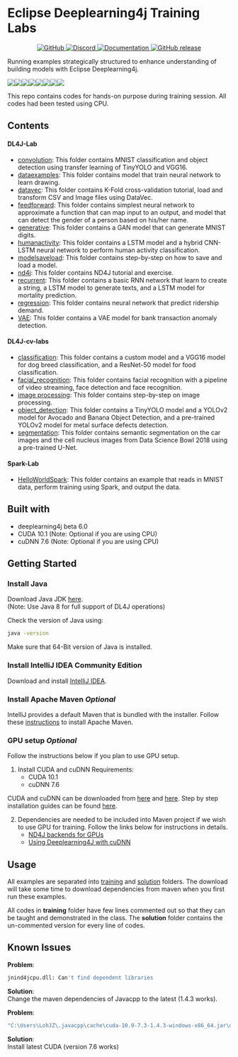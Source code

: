 # Eclipse Deeplearning4j Training Labs

<p>
  <p align="center">
    <a href="https://github.com/CertifaiAI/TrainingLabs/blob/master/LICENSE">
        <img alt="GitHub" src="https://img.shields.io/github/license/CertifaiAI/TrainingLabs">
    </a>
    <a href="Discord">
        <img alt="Discord" src="https://img.shields.io/discord/699181979316387842">
    </a>
    <a href="https://certifai.ai">
        <img alt="Documentation" src="https://img.shields.io/website/http/certifai.ai.svg">
    </a>
    <a href="https://github.com/CertifaiAI/TrainingLabs/releases">
        <img alt="GitHub release" src="https://img.shields.io/github/release/CertifaiAI/TrainingLabs.svg">
    </a>
</p>

Running examples strategically structured to enhance understanding of building models with Eclipse Deeplearning4j.

[![](https://sourcerer.io/fame/chiaweilim/skymindglobal/TrainingLabs/images/0)](https://sourcerer.io/fame/chiaweilim/skymindglobal/TrainingLabs/links/0)[![](https://sourcerer.io/fame/chiaweilim/skymindglobal/TrainingLabs/images/1)](https://sourcerer.io/fame/chiaweilim/skymindglobal/TrainingLabs/links/1)[![](https://sourcerer.io/fame/chiaweilim/skymindglobal/TrainingLabs/images/2)](https://sourcerer.io/fame/chiaweilim/skymindglobal/TrainingLabs/links/2)[![](https://sourcerer.io/fame/chiaweilim/skymindglobal/TrainingLabs/images/3)](https://sourcerer.io/fame/chiaweilim/skymindglobal/TrainingLabs/links/3)[![](https://sourcerer.io/fame/chiaweilim/skymindglobal/TrainingLabs/images/4)](https://sourcerer.io/fame/chiaweilim/skymindglobal/TrainingLabs/links/4)[![](https://sourcerer.io/fame/chiaweilim/skymindglobal/TrainingLabs/images/5)](https://sourcerer.io/fame/chiaweilim/skymindglobal/TrainingLabs/links/5)[![](https://sourcerer.io/fame/chiaweilim/skymindglobal/TrainingLabs/images/6)](https://sourcerer.io/fame/chiaweilim/skymindglobal/TrainingLabs/links/6)[![](https://sourcerer.io/fame/chiaweilim/skymindglobal/TrainingLabs/images/7)](https://sourcerer.io/fame/chiaweilim/skymindglobal/TrainingLabs/links/7)

This repo contains codes for hands-on purpose during training session. All codes had been tested using CPU.

## Contents

#### DL4J-Lab
- [convolution](https://github.com/CertifaiAI/TrainingLabs/tree/master/dl4j-labs/src/main/java/ai/certifai/solution/convolution):
  This folder contains MNIST classification and object detection using transfer learning of TinyYOLO and VGG16.
- [dataexamples](https://github.com/CertifaiAI/TrainingLabs/tree/master/dl4j-labs/src/main/java/ai/certifai/solution/dataexamples):
  This folder contains model that train neural network to learn drawing.
- [datavec](https://github.com/CertifaiAI/TrainingLabs/tree/master/dl4j-labs/src/main/java/ai/certifai/solution/datavec):
  This folder contains K-Fold cross-validation tutorial, load and transform CSV and Image files using DataVec.
- [feedforward](https://github.com/CertifaiAI/TrainingLabs/tree/master/dl4j-labs/src/main/java/ai/certifai/solution/feedforward):
  This folder contains simplest neural network to approximate a function that can map input to an output, and model that can detect the gender of a person based on his/her name.
- [generative](https://github.com/CertifaiAI/TrainingLabs/tree/master/dl4j-labs/src/main/java/ai/certifai/solution/generative):
  This folder contains a GAN model that can generate MNIST digits. 
- [humanactivity](https://github.com/CertifaiAI/TrainingLabs/tree/master/dl4j-labs/src/main/java/ai/certifai/solution/humanactivity):
  This folder contains a LSTM model and a hybrid CNN-LSTM neural network to perform human activity classification.
- [modelsaveload](https://github.com/CertifaiAI/TrainingLabs/tree/master/dl4j-labs/src/main/java/ai/certifai/solution/modelsaveload):
  This folder contains step-by-step on how to save and load a model.
- [nd4j](https://github.com/CertifaiAI/TrainingLabs/tree/master/dl4j-labs/src/main/java/ai/certifai/solution/nd4j):
  This folder contains ND4J tutorial and exercise.
- [recurrent](https://github.com/CertifaiAI/TrainingLabs/tree/master/dl4j-labs/src/main/java/ai/certifai/solution/recurrent):
  This folder contains a basic RNN network that learn to create a string, a LSTM model to generate texts, and a LSTM model for mortality prediction.
- [regression](https://github.com/CertifaiAI/TrainingLabs/tree/master/dl4j-labs/src/main/java/ai/certifai/solution/regression):
  This folder contains neural network that predict ridership demand.
- [VAE](https://github.com/CertifaiAI/TrainingLabs/tree/master/dl4j-labs/src/main/java/ai/certifai/solution/VAE):
  This folder contains a VAE model for bank transaction anomaly detection.
#### DL4J-cv-labs
- [classification](https://github.com/CertifaiAI/TrainingLabs/tree/master/dl4j-cv-labs/src/main/java/ai/certifai/solution/classification):
  This folder contains a custom model and a VGG16 model for dog breed classification, and a ResNet-50 model for food classification.
- [facial_recognition](https://github.com/CertifaiAI/TrainingLabs/tree/master/dl4j-cv-labs/src/main/java/ai/certifai/solution/facial_recognition):
  This folder contains facial recognition with a pipeline of video streaming, face detection and face recognition.
- [image processing](https://github.com/CertifaiAI/TrainingLabs/tree/master/dl4j-cv-labs/src/main/java/ai/certifai/solution/image_processing): 
  This folder contains step-by-step on image processing.
- [object_detection](https://github.com/CertifaiAI/TrainingLabs/tree/master/dl4j-cv-labs/src/main/java/ai/certifai/solution/object_detection): 
  This folder contains a TinyYOLO model and a YOLOv2 model for Avocado and Banana Object Detection, and a pre-trained YOLOv2 model for metal surface defects detection.
- [segmentation](https://github.com/CertifaiAI/TrainingLabs/tree/master/dl4j-cv-labs/src/main/java/ai/certifai/solution/segmentation): 
  This folder contains semantic segmentation on the car images and the cell nucleus images from Data Science Bowl 2018 using a pre-trained U-Net.

#### Spark-Lab
- [HelloWorldSpark](https://github.com/CertifaiAI/TrainingLabs/tree/master/dl4j-spark-labs/src/main/java/global/skymind): 
  This folder contains an example that reads in MNIST data, perform training using Spark, and output the data.

## Built with
- deeplearning4j beta 6.0
- CUDA 10.1 (Note: Optional if you are using CPU)
- cuDNN 7.6 (Note: Optional if you are using CPU)

## Getting Started

### Install Java

Download Java JDK [here](https://www.oracle.com/java/technologies/javase/javase-jdk8-downloads.html).  
(Note: Use Java 8 for full support of DL4J operations)

Check the version of Java using: 
```sh
java -version
```

Make sure that 64-Bit version of Java is installed.

### Install IntelliJ IDEA Community Edition
Download and install [IntelliJ IDEA](https://www.jetbrains.com/idea/download/).

### Install Apache Maven  *Optional*
IntelliJ provides a default Maven that is bundled with the installer. Follow these [instructions](https://maven.apache.org/install.html) to install Apache Maven.

### GPU setup  *Optional*
Follow the instructions below if you plan to use GPU setup.
1. Install CUDA and cuDNN
    Requirements:
   -  CUDA 10.1
   -  cuDNN 7.6
  
CUDA and cuDNN can be downloaded from [here](https://developer.nvidia.com/cuda-10.1-download-archive-base) and [here](https://developer.nvidia.com/rdp/cudnn-archive). Step by step installation guides can be found [here](https://docs.nvidia.com/deeplearning/sdk/cudnn-install/index.html).

2. Dependencies are needed to be included into Maven project if we wish to use GPU for training. Follow the links below for instructions in details.
   - [ND4J backends for GPUs](https://deeplearning4j.konduit.ai/config/backends#nd-4-j-backends-for-gpus-and-cpus)
   - [Using Deeplearning4J with cuDNN](https://deeplearning4j.konduit.ai/config/backends/config-cudnn#using-deeplearning-4-j-with-cudnn)

## Usage
All examples are separated into [training](https://github.com/CertifaiAI/TrainingLabs/tree/master/dl4j-labs/src/main/java/ai/certifai/training) and [solution](https://github.com/CertifaiAI/TrainingLabs/tree/master/dl4j-labs/src/main/java/ai/certifai/solution) folders. The download will take some time to download dependencies from maven when you first run these examples.

All codes in <b>training</b> folder have few lines commented out so that they can be taught and demonstrated in the class. The <b>solution</b> folder contains the un-commented version for every line of codes.


## Known Issues
<b>Problem</b>: 
```sh
jnind4jcpu.dll: Can't find dependent libraries
```
<b>Solution</b>: <br /> Change the maven dependencies of Javacpp to the latest (1.4.3 works).

<b>Problem</b>: 
```sh
"C:\Users\LohJZ\.javacpp\cache\cuda-10.0-7.3-1.4.3-windows-x86_64.jar\org\bytedeco\javacpp\windows-x86_64\jnicudnn.dll": Can't find procedure
```
<b>Solution</b>: <br /> Install latest CUDA (version 7.6 works)

















